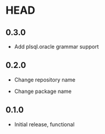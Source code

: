 # HEAD

## 0.3.0

*   Add plsql.oracle grammar support

## 0.2.0

*   Change repository name

*   Change package name

## 0.1.0

*   Initial release, functional
